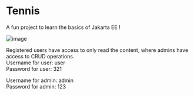 # Tennis

A fun project to learn the basics of Jakarta EE !

![image](https://user-images.githubusercontent.com/106018404/230019665-86b25307-2176-453e-962e-1134fef50584.png)

Registered users have access to only read the content, where admins have access to CRUD operations.  
Username for user: user  
Password for user: 321  
  
Username for admin: admin  
Password for admin: 123  
